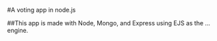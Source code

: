 #A voting app in node.js

##This app is made with Node, Mongo, and Express using EJS as the ...
engine.